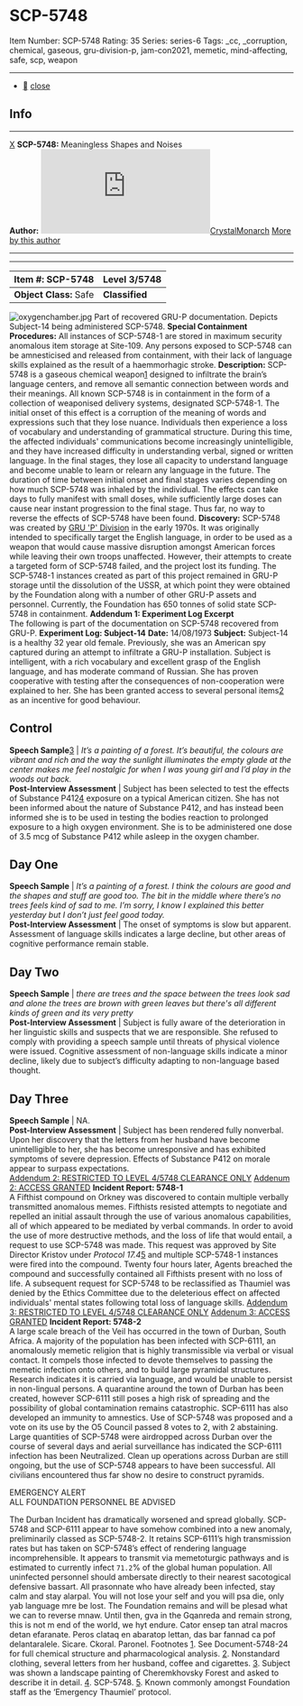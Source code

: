# SCP-5748
Item Number: SCP-5748
Rating: 35
Series: series-6
Tags: _cc, _corruption, chemical, gaseous, gru-division-p, jam-con2021, memetic, mind-affecting, safe, scp, weapon

---

  * [](javascript:;)
[close](javascript:;)
## Info
* * *
[X](javascript:;)
**SCP-5748:** Meaningless Shapes and Noises  
**Author:** [![CrystalMonarch](https://www.wikidot.com/avatar.php?userid=2951031&amp;size=small&amp;timestamp=1700426041)](http://www.wikidot.com/user:info/crystalmonarch)[CrystalMonarch](http://www.wikidot.com/user:info/crystalmonarch)
[More by this author](http://scp-wiki.wikidot.com/crystalmonarch-s-author-page)
* * *

* * *
**Item #:** SCP-5748 | **Level 3/5748**  
---|---  
**Object Class:** Safe | **Classified**  
![oxygenchamber.jpg](https://scp-wiki.wdfiles.com/local--files/scp-5748/oxygenchamber.jpg)
Part of recovered GRU-P documentation. Depicts Subject-14 being administered SCP-5748.
**Special Containment Procedures:** All instances of SCP-5748-1 are stored in maximum security anomalous item storage at Site-109. Any persons exposed to SCP-5748 can be amnesticised and released from containment, with their lack of language skills explained as the result of a haemmorhagic stroke.
**Description:** SCP-5748 is a gaseous chemical weapon[1](javascript:;) designed to infiltrate the brain’s language centers, and remove all semantic connection between words and their meanings. All known SCP-5748 is in containment in the form of a collection of weaponised delivery systems, designated SCP-5748-1.
The initial onset of this effect is a corruption of the meaning of words and expressions such that they lose nuance. Individuals then experience a loss of vocabulary and understanding of grammatical structure. During this time, the affected individuals' communications become increasingly unintelligible, and they have increased difficulty in understanding verbal, signed or written language. In the final stages, they lose all capacity to understand language and become unable to learn or relearn any language in the future.
The duration of time between initial onset and final stages varies depending on how much SCP-5748 was inhaled by the individual. The effects can take days to fully manifest with small doses, while sufficiently large doses can cause near instant progression to the final stage. Thus far, no way to reverse the effects of SCP-5748 have been found.
**Discovery:** SCP-5748 was created by [GRU 'P' Division](http://scp-wiki.wikidot.com/gru-p-hub) in the early 1970s. It was originally intended to specifically target the English language, in order to be used as a weapon that would cause massive disruption amongst American forces while leaving their own troops unaffected. However, their attempts to create a targeted form of SCP-5748 failed, and the project lost its funding.
The SCP-5748-1 instances created as part of this project remained in GRU-P storage until the dissolution of the USSR, at which point they were obtained by the Foundation along with a number of other GRU-P assets and personnel.
Currently, the Foundation has 650 tonnes of solid state SCP-5748 in containment.
**Addendum 1: Experiment Log Excerpt**  
The following is part of the documentation on SCP-5748 recovered from GRU-P.
**Experiment Log: Subject-14**
**Date:** 14/08/1973
**Subject:** Subject-14 is a healthy 32 year old female. Previously, she was an American spy captured during an attempt to infiltrate a GRU-P installation. Subject is intelligent, with a rich vocabulary and excellent grasp of the English language, and has moderate command of Russian.
She has proven cooperative with testing after the consequences of non-cooperation were explained to her. She has been granted access to several personal items[2](javascript:;) as an incentive for good behaviour.  
  
  
  
**Control**  
---  
**Speech Sample**[3](javascript:;) | _It’s a painting of a forest. It’s beautiful, the colours are vibrant and rich and the way the sunlight illuminates the empty glade at the center makes me feel nostalgic for when I was young girl and I’d play in the woods out back._  
**Post-Interview Assessment** | Subject has been selected to test the effects of Substance P412[4](javascript:;) exposure on a typical American citizen. She has not been informed about the nature of Substance P412, and has instead been informed she is to be used in testing the bodies reaction to prolonged exposure to a high oxygen environment. She is to be administered one dose of 3.5 mcg of Substance P412 while asleep in the oxygen chamber.  
  
  
  
**Day One**  
---  
**Speech Sample** | _It’s a painting of a forest. I think the colours are good and the shapes and stuff are good too. The bit in the middle where there’s no trees feels kind of sad to me. I’m sorry, I know I explained this better yesterday but I don’t just feel good today._  
**Post-Interview Assessment** | The onset of symptoms is slow but apparent. Assessment of language skills indicates a large decline, but other areas of cognitive performance remain stable.  
  
  
  
**Day Two**  
---  
**Speech Sample** | _there are trees and the space between the trees look sad and alone the trees are brown with green leaves but there's all different kinds of green and its very pretty_  
**Post-Interview Assessment** | Subject is fully aware of the deterioration in her linguistic skills and suspects that we are responsible. She refused to comply with providing a speech sample until threats of physical violence were issued. Cognitive assessment of non-language skills indicate a minor decline, likely due to subject’s difficulty adapting to non-language based thought.  
  
  
  
**Day Three**  
---  
**Speech Sample** | NA.  
**Post-Interview Assessment** | Subject has been rendered fully nonverbal. Upon her discovery that the letters from her husband have become unintelligible to her, she has become unresponsive and has exhibited symptoms of severe depression. Effects of Substance P412 on morale appear to surpass expectations.  
[Addendum 2: RESTRICTED TO LEVEL 4/5748 CLEARANCE ONLY](javascript:;)
[Addenum 2: ACCESS GRANTED](javascript:;)
**Incident Report: 5748-1**  
A Fifthist compound on Orkney was discovered to contain multiple verbally transmitted anomalous memes. Fifthists resisted attempts to negotiate and repelled an initial assault through the use of various anomalous capabilities, all of which appeared to be mediated by verbal commands. In order to avoid the use of more destructive methods, and the loss of life that would entail, a request to use SCP-5748 was made.
This request was approved by Site Director Kristov under _Protocol 17.4_[5](javascript:;) and multiple SCP-5748-1 instances were fired into the compound. Twenty four hours later, Agents breached the compound and successfully contained all Fifthists present with no loss of life.
A subsequent request for SCP-5748 to be reclassified as Thaumiel was denied by the Ethics Committee due to the deleterious effect on affected individuals' mental states following total loss of language skills.
[Addendum 3: RESTRICTED TO LEVEL 4/5748 CLEARANCE ONLY](javascript:;)
[Addenum 3: ACCESS GRANTED](javascript:;)
**Incident Report: 5748-2**  
A large scale breach of the Veil has occurred in the town of Durban, South Africa. A majority of the population has been infected with SCP-6111, an anomalously memetic religion that is highly transmissible via verbal or visual contact. It compels those infected to devote themselves to passing the memetic infection onto others, and to build large pyramidal structures. Research indicates it is carried via language, and would be unable to persist in non-lingual persons.
A quarantine around the town of Durban has been created, however SCP-6111 still poses a high risk of spreading and the possibility of global contamination remains catastrophic. SCP-6111 has also developed an immunity to amnestics. Use of SCP-5748 was proposed and a vote on its use by the O5 Council passed 8 votes to 2, with 2 abstaining.
Large quantities of SCP-5748 were airdropped across Durban over the course of several days and aerial surveillance has indicated the SCP-6111 infection has been Neutralized. Clean up operations across Durban are still ongoing, but the use of SCP-5748 appears to have been successful. All civilians encountered thus far show no desire to construct pyramids.
  
EMERGENCY ALERT  
ALL FOUNDATION PERSONNEL BE ADVISED  

The Durban Incident has dramatically worsened and spread globally. SCP-5748 and SCP-6111 appear to have somehow combined into a new anomaly, preliminarily classed as SCP-5748-2. It retains SCP-6111’s high transmission rates but has taken on SCP-5748’s effect of rendering language incomprehensible. It appears to transmit via memetoturgic pathways and is estimated to currently infect `71.2`% of the global human population. All uninfected personnel should ambersate directly to their nearest sacotogical defensive bassart.
All prasonnate who have already been infected, stay calm and stay alarpal. You will not lose your self and you will psa die, only yab language mre be lost. The Foundation remains and will be plesad what we can to reverse mnaw. Until then, gva in the Gqanreda and remain strong, this is not m end of the world, we hyt endure.
Cator ensep tan atral macros detan efaranate. Peros clataq en abaratop lettan, das bar fannad ca pof delantaralele.
Sicare. Ckoral. Paronel.
Footnotes
[1](javascript:;). See Document-5748-24 for full chemical structure and pharmacological analysis.
[2](javascript:;). Nonstandard clothing, several letters from her husband, coffee and cigarettes.
[3](javascript:;). Subject was shown a landscape painting of Cheremkhovsky Forest and asked to describe it in detail.
[4](javascript:;). SCP-5748.
[5](javascript:;). Known commonly amongst Foundation staff as the ‘Emergency Thaumiel’ protocol.